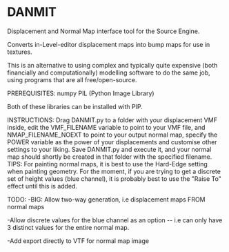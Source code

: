 # DANMIT
Displacement and Normal Map interface tool for the Source Engine.

Converts in-Level-editor displacement maps into bump maps for use in textures.

This is an alternative to using complex and typically quite expensive (both financially and computationally) modelling software to do the same job,
using programs that are all free/open-source.

PREREQUISITES:
numpy
PIL (Python Image Library)

Both of these libraries can be installed with PIP.

INSTRUCTIONS:
Drag DANMIT.py to a folder with your displacement VMF inside, edit the VMF_FILENAME variable to point to your VMF file, and NMAP_FILENAME_NOEXT to point to your output normal map, specify the POWER variable as the power of your displacements and customise other settings to your liking. Save DANMIT.py and execute it, and your normal map should shortly be created in that folder with the specified filename.
TIPS:
For painting normal maps, it is best to use the Hard-Edge setting when painting geometry.
For the moment, if you are trying to get a discrete set of height values (blue channel),
it is probably best to use the "Raise To" effect until this is added.

TODO:
-BIG: Allow two-way generation, i.e displacement maps FROM normal maps

-Allow discrete values for the blue channel as an option -- i.e can only have 3 distinct values for the entire normal map.

-Add export directly to VTF for normal map image

